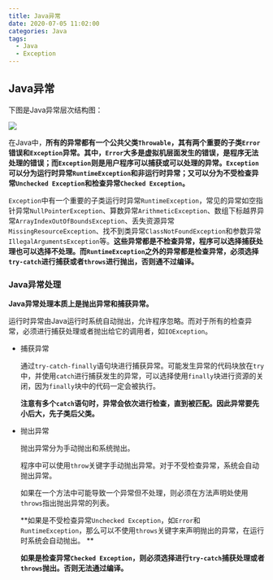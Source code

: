 ```yaml
---
title: Java异常
date: 2020-07-05 11:02:00
categories: Java
tags:
  - Java
  - Exception
---
```


## Java异常

下图是Java异常层次结构图：

![](https://f1bu920.github.io/images/Java异常结构.png)

在Java中，**所有的异常都有一个公共父类`Throwable`，其有两个重要的子类`Error`错误和`Exception`异常。其中，`Error`大多是虚拟机层面发生的错误，是程序无法处理的错误；而`Exception`则是用户程序可以捕获或可以处理的异常。`Exception`可以分为运行时异常`RuntimeException`和非运行时异常；又可以分为不受检查异常`Unchecked Exception`和检查异常`Checked Exception`。**

 <!--more-->

`Exception`中有一个重要的子类运行时异常`RuntimeException`，常见的异常如空指针异常`NullPointerException`、算数异常`ArithmeticException`、数组下标越界异常`ArrayIndexOutOfBoundsException`、丢失资源异常`MissingResourceException`、找不到类异常`ClassNotFoundException`和参数异常`IllegalArgumentsException`等。**这些异常都是不检查异常，程序可以选择捕获处理也可以选择不处理。而`RuntimeException`之外的异常都是检查异常，必须选择`try-catch`进行捕获或者`throws`进行抛出，否则通不过编译。**

### Java异常处理

**Java异常处理本质上是抛出异常和捕获异常。**

运行时异常由Java运行时系统自动抛出，允许程序忽略。而对于所有的检查异常，必须进行捕获处理或者抛出给它的调用者，如`IOException`。

- 捕获异常

  通过`try-catch-finally`语句块进行捕获异常。可能发生异常的代码块放在`try`中，并使用`catch`进行捕获发生的异常，可以选择使用`finally`块进行资源的关闭，因为`finally`块中的代码一定会被执行。

  **注意有多个`catch`语句时，异常会依次进行检查，直到被匹配。因此异常要先小后大，先子类后父类。**

- 抛出异常

  抛出异常分为手动抛出和系统抛出。

  程序中可以使用`throw`关键字手动抛出异常。对于不受检查异常，系统会自动抛出异常。

  如果在一个方法中可能导致一个异常但不处理，则必须在方法声明处使用`throws`指出抛出异常的列表。

  **如果是不受检查异常`Unchecked Exception`，如`Error`和`RuntimeException`，那么可以不使用`throws`关键字来声明抛出的异常，在运行时系统会自动抛出。	**

  **如果是检查异常`Checked Exception`，则必须选择进行`try-catch`捕获处理或者`throws`抛出。否则无法通过编译。**

  